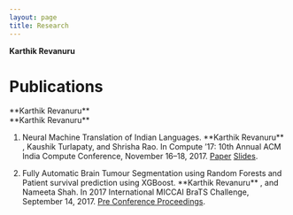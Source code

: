 ```yaml
---
layout: page
title: Research
---
```

**Karthik Revanuru**
<h1>Publications</h1>
**Karthik Revanuru**
 <div class="entry">
**Karthik Revanuru**
  <ol>
   <li>
    <p>Neural Machine Translation of Indian Languages. **Karthik Revanuru** , Kaushik Turlapaty, and Shrisha Rao. In Compute ’17: 10th Annual ACM India Compute Conference, November 16–18, 2017. <a href="../assets/documents/p12-revanuru.pdf" target="_blank">Paper</a> <a href="../assets/documents/p12-revanuru-slides.pdf" target="_blank">Slides</a>.</p>
   </li>
   
   <li>
    <p>Fully Automatic Brain Tumour Segmentation using Random Forests and Patient survival prediction using XGBoost. **Karthik Revanuru** , and Nameeta Shah. In 2017 International MICCAI BraTS Challenge, September 14, 2017. <a href="https://www.cbica.upenn.edu/sbia/Spyridon.Bakas/MICCAI_BraTS/MICCAI_BraTS_2017_proceedings_shortPapers.pdf" target="_blank">Pre Conference Proceedings</a>.</p>
   </li>
  </ol>

 </div>
